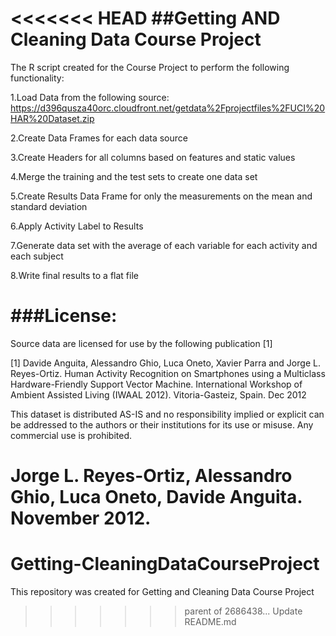 <<<<<<< HEAD
##Getting AND Cleaning Data Course Project
===========================================

The R script created for the Course Project to perform the following functionality:

1.Load Data from the following source: https://d396qusza40orc.cloudfront.net/getdata%2Fprojectfiles%2FUCI%20HAR%20Dataset.zip 

2.Create Data Frames for each data source

3.Create Headers for all columns based on features and static values

4.Merge the training and the test sets to create one data set

5.Create Results Data Frame for only the measurements on the mean and standard deviation

6.Apply Activity Label to Results

7.Generate data set with the average of each variable for each activity and each subject

8.Write final results to a flat file


###License:
==========
Source data are licensed for use by the following publication [1] 

[1] Davide Anguita, Alessandro Ghio, Luca Oneto, Xavier Parra and Jorge L. Reyes-Ortiz. Human Activity Recognition on Smartphones using a Multiclass Hardware-Friendly Support Vector Machine. International Workshop of Ambient Assisted Living (IWAAL 2012). Vitoria-Gasteiz, Spain. Dec 2012

This dataset is distributed AS-IS and no responsibility implied or explicit can be addressed to the authors or their institutions for its use or misuse. Any commercial use is prohibited.

Jorge L. Reyes-Ortiz, Alessandro Ghio, Luca Oneto, Davide Anguita. November 2012.
=======
Getting-CleaningDataCourseProject
=================================

This repository was created for Getting and Cleaning Data Course Project
>>>>>>> parent of 2686438... Update README.md
